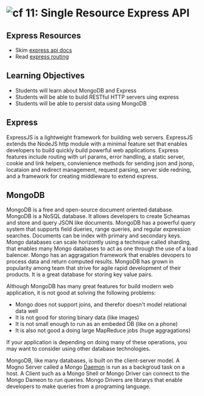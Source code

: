 ![cf](http://i.imgur.com/7v5ASc8.png) 11: Single Resource Express API
===

## Express Resources
* Skim [express api docs](http://expressjs.com/en/4x/api.html)
* Read [express routing](http://expressjs.com/en/guide/routing.html)

## Learning Objectives
* Students will learn about MongoDB and Express
* Students will be able to build RESTful HTTP servers uing express
* Students will be able to persist data using MongoDB

## Express
ExpressJS is a lightweight framework for building web servers. ExpressJS extends the NodeJS http module with a minimal feature set that enables developers to build quickly build powerful web applications. Express features include routing with url params, error handling, a static server, cookie and link helpers, convienience methods for sending json and jsonp, locataion and redirect management, request parsing, server side redning, and a framework for creating middleware to extend express. 

## MongoDB
MongoDB is a free and open-source document oriented database. MongoDB is a NoSQL database. It allows developers to create Scheamas and store and query JSON like documents. MongoDB has a powerful query system that supports field dueries, range queries, and regular expression searches. Documents can be index with primary and secondary keys. Mongo databases can scale horizontly using a technique called sharding, that enables many Mongo databases to act as one through the use of a load balencer. Mongo has an aggragation framework that enables devopers to process data and return computed results. MongoDB has grown in popularity among team that strive for agile rapid development of their products. It is a great database for storing key value pairs. 

Although MongoDB has many great features for build modern web application, it is not good at solving the following problems:

 - Mongo does not support joins, and therefor doesn't model relational data well
 - It is not good for storing binary data (like images)
 - It is not small enough to run as an embeded DB (like on a phone)
 - It is also not good a doing large MapReduce jobs (huge aggragations)
 
 If your application is depending on doing many of these operations, you may want to consider using other database technologies. 

MongoDB, like many databases, is built on the client-server model. A Mogno Server called a Mongo [Daemon](https://en.wikipedia.org/wiki/Daemon_(computing)) is run as a backgroud task on a host. A Client such as a Mongo Shell or Mongo Driver can connect to the Mongo Dameon to run queries. Mongo Drivers are librarys that enable developers to make queries from a programing language. 
